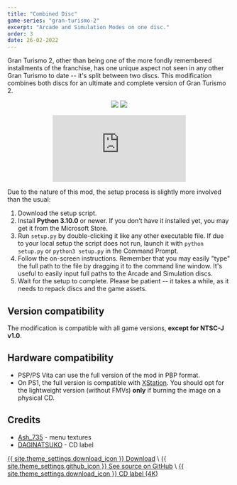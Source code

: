 ```yaml
---
title: "Combined Disc"
game-series: "gran-turismo-2"
excerpt: "Arcade and Simulation Modes on one disc."
order: 3
date: 26-02-2022
---
```


Gran Turismo 2, other than being one of the more fondly remembered installments of the franchise, has one unique aspect
not seen in any other Gran Turismo to date -- it's split between two discs.
This modification combines both discs for an ultimate and complete version of Gran Turismo 2.

<p class="mod-screenshot" align="center">
<a href="{% link assets/img/posts/gt2-combined/arcade-mode.jpg %}"><img src="{% link assets/img/posts/gt2-combined/arcade-mode.jpg %}"></a>
<a href="{% link assets/img/posts/gt2-combined/gt-mode.jpg %}"><img src="{% link assets/img/posts/gt2-combined/gt-mode.jpg %}"></a>
</p>

<div align="center" class="video-container">
<iframe src="https://www.youtube.com/embed/jByvSCDQLdY" frameborder="0" allowfullscreen></iframe>
</div>

Due to the nature of this mod, the setup process is slightly more involved than the usual:
1. Download the setup script.
2. Install **Python 3.10.0** or newer. If you don't have it installed yet, you may get it from the Microsoft Store.
3. Run `setup.py` by double-clicking it like any other executable file. If due to your local setup the script does not run,
launch it with `python setup.py` or `python3 setup.py` in the Command Prompt.
4. Follow the on-screen instructions. Remember that you may easily "type" the full path to the file by dragging it to the command line window.
It's useful to easily input full paths to the Arcade and Simulation discs.
5. Wait for the setup to complete. Please be patient -- it takes a while, as it needs to repack discs and the game assets.

## Version compatibility
The modification is compatible with all game versions, **except for NTSC-J v1.0**.

## Hardware compatibility
* PSP/PS Vita can use the full version of the mod in PBP format.
* On PS1, the full version is compatible with [XStation](https://castlemaniagames.com/products/xstation).
  You should opt for the lightweight version (without FMVs) **only** if burning the image on a physical CD.

## Credits
* [Ash_735](https://twitter.com/Ash_735) - menu textures
* [DAGINATSUKO](https://daginatsuko.com/) - CD label

<a href="https://github.com/CookiePLMonster/GT2-Combined-Disc/releases/latest/download/GT2-Combined-Disc.zip" class="button" role="button">{{ site.theme_settings.download_icon }} Download</a> \\
<a href="https://github.com/CookiePLMonster/GT2-Combined-Disc" class="button github" role="button" target="_blank">{{ site.theme_settings.github_icon }} See source on GitHub</a> \\
<a href="{% link assets/img/posts/gt2-combined/gt2-combined-disc-label.png %}" class="button" role="button">{{ site.theme_settings.download_icon }} CD label (4K)</a>
